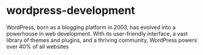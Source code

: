 # wordpress-development
WordPress, born as a blogging platform in 2003, has evolved into a powerhouse in web development. With its user-friendly interface, a vast library of themes and plugins, and a thriving community, WordPress powers over 40% of all websites
